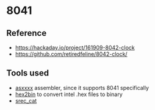 # 8041

## Reference

- https://hackaday.io/project/161909-8042-clock
- https://github.com/retiredfeline/8042-clock/

## Tools used

- [asxxxx](https://shop-pdp.net/ashtml/asxxxx.php) assembler, since it supports 8041 specifically
- [hex2bin](https://github.com/algodesigner/hex2bin) to convert intel .hex files to binary
- [srec_cat](https://srecord.sourceforge.net/man/man1/srec_cat.1.html)
